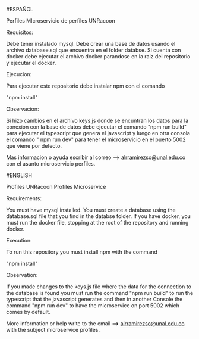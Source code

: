 #ESPAÑOL

Perfiles
MIcroservicio de perfiles UNRacoon

Requisitos:

Debe tener instalado mysql. Debe crear una base de datos usando el archivo database.sql que encuentra en el folder databse. Si cuenta con docker debe ejecutar el archivo docker parandose en la raiz del repositorio y ejecutar el docker.

Ejecucion:

Para ejecutar este repositorio debe instalar npm con el comando

"npm install"

Observacion:

Si hizo cambios en el archivo keys.js donde se encuntran los datos para la conexion con la base de datos debe ejecutar el comando "npm run build" para ejecutar el typescript que genera el javascript y luego en otra consola el comando " npm run dev" para tener el microservicio en el puerto 5002 que viene por defecto.

Mas informacion o ayuda escribir al correo ==> alrramirezso@unal.edu.co con el asunto microservicio perfiles.

#ENGLISH

Profiles
UNRacoon Profiles Microservice

Requirements:

You must have mysql installed. You must create a database using the database.sql file that you find in the databse folder. If you have docker, you must run the docker file, stopping at the root of the repository and running docker.

Execution:

To run this repository you must install npm with the command

"npm install"

Observation:

If you made changes to the keys.js file where the data for the connection to the database is found you must run the command "npm run build" to run the typescript that the javascript generates and then in another Console the command "npm run dev" to have the microservice on port 5002 which comes by default.

More information or help write to the email ==> alrramirezso@unal.edu.co with the subject microservice profiles.
